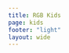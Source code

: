 ```yaml
---
title: RGB Kids
page: kids
footer: "light"
layout: wide
---
```


<script setup>
    import KidsPage from "./src/pages/KidsPage.vue";
</script>

<KidsPage />

<ShowTypesListing filter="tags:kids" />
